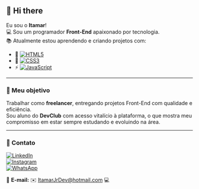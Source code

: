 ## 👋 Hi there

Eu sou o **Itamar**!  
💻 Sou um programador **Front-End** apaixonado por tecnologia.  
📚 Atualmente estou aprendendo e criando projetos com:

- 🔧 [![HTML5](https://img.shields.io/badge/HTML5-E34F26?style=for-the-badge&logo=html5&logoColor=white)](https://developer.mozilla.org/pt-BR/docs/Web/HTML)
- 🎨 [![CSS3](https://img.shields.io/badge/CSS3-1572B6?style=for-the-badge&logo=css3&logoColor=white)](https://developer.mozilla.org/pt-BR/docs/Web/CSS)
- ⚡ [![JavaScript](https://img.shields.io/badge/JavaScript-F7DF1E?style=for-the-badge&logo=javascript&logoColor=black)](https://developer.mozilla.org/pt-BR/docs/Web/JavaScript)

---

### 🎯 Meu objetivo

Trabalhar como **freelancer**, entregando projetos Front-End com qualidade e eficiência.  
Sou aluno do **DevClub** com acesso vitalício à plataforma, o que mostra meu compromisso em estar sempre estudando e evoluindo na área.

---

### 📲 Contato

[![LinkedIn](https://img.shields.io/badge/-LinkedIn-0A66C2?style=for-the-badge&logo=linkedin&logoColor=white)](https://www.linkedin.com/in/itamar-jr-dev-38507b374/)  
[![Instagram](https://img.shields.io/badge/-Instagram-E4405F?style=for-the-badge&logo=instagram&logoColor=white)](https://www.instagram.com/itamar_junior_lopes/)  
[![WhatsApp](https://img.shields.io/badge/-WhatsApp-25D366?style=for-the-badge&logo=whatsapp&logoColor=white)](https://wa.me/5522988432460)  

📧 **E-mail:** ✉️ ItamarJrDev@hotmail.com 💻
